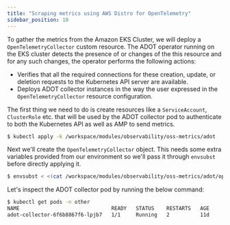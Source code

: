 ```yaml
---
title: "Scraping metrics using AWS Distro for OpenTelemetry"
sidebar_position: 10
---
```


To gather the metrics from the Amazon EKS Cluster, we will deploy a `OpenTelemetryCollector` custom resource. The ADOT operator running on the EKS cluster detects the presence of or changes of the this resource and for any such changes, the operator performs the following actions:

- Verifies that all the required connections for these creation, update, or deletion requests to the Kubernetes API server are available.
- Deploys ADOT collector instances in the way the user expressed in the `OpenTelemetryCollector` resource configuration.

The first thing we need to do is create resources like a `ServiceAccount`, `ClusterRole` etc. that will be used by the ADOT collector pod to authenticate to both the Kubernetes API as well as AMP to send metrics.

```bash
$ kubectl apply -k /workspace/modules/observability/oss-metrics/adot
```

Next we'll create the `OpenTelemetryCollector` object. This needs some extra variables provided from our environment so we'll pass it through `envsubst` before directly applying it.

```bash hook=deploy-adot
$ envsubst < <(cat /workspace/modules/observability/oss-metrics/adot/opentelemetrycollector.yaml) | kubectl apply -f -
```

Let's inspect the ADOT collector pod by running the below command:

```bash 
$ kubectl get pods -n other
NAME                              READY   STATUS    RESTARTS   AGE
adot-collector-6f6b8867f6-lpjb7   1/1     Running   2          11d
```